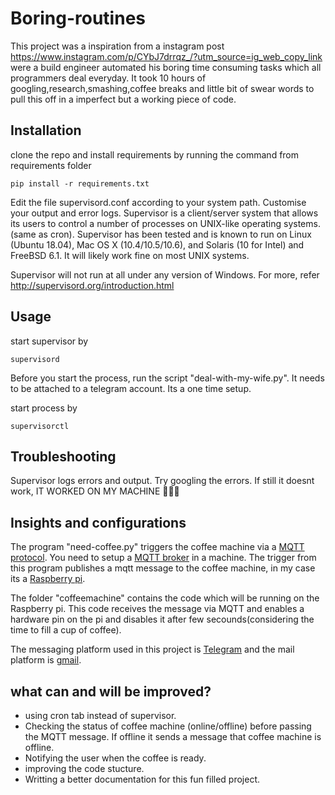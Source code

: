# Boring-routines
 This project was a inspiration from a instagram post https://www.instagram.com/p/CYbJ7drrqz_/?utm_source=ig_web_copy_link were a build engineer automated his boring time consuming tasks which all programmers deal everyday. It took 10 hours of googling,research,smashing,coffee breaks and little bit of swear words to pull this off in a imperfect but a working piece of code.
 
 
 ## Installation
 
 clone the repo and install requirements by running the command from requirements folder
 
 ``pip install -r requirements.txt``
 
 Edit the file supervisord.conf according to your system path. Customise your output and error logs. Supervisor is a client/server system that allows its users to control a number of processes on UNIX-like operating systems.(same as cron). Supervisor has been tested and is known to run on Linux (Ubuntu 18.04), Mac OS X (10.4/10.5/10.6), and Solaris (10 for Intel) and FreeBSD 6.1. It will likely work fine on most UNIX systems.

Supervisor will not run at all under any version of Windows.
For more, refer http://supervisord.org/introduction.html
 
 ## Usage
 start supervisor by
 
``supervisord``

Before you start the process, run the script "deal-with-my-wife.py". It needs to be attached to a telegram account. Its a one time setup.

 start process by
 
``supervisorctl``

 ## Troubleshooting
 
Supervisor logs errors and output. Try googling the errors. If still it doesnt work, IT WORKED ON MY MACHINE 🤷🏾‍♂️

## Insights and configurations

The program "need-coffee.py" triggers the coffee machine via a [MQTT protocol](https://mqtt.org/). You need to setup a [MQTT broker](https://mosquitto.org/) in a machine. The trigger from this program publishes a mqtt message to the coffee machine, in my case its a [Raspberry pi](https://www.raspberrypi.org/).

The folder "coffeemachine" contains the code which will be running on the Raspberry pi. This code receives the message via MQTT and enables a hardware pin on the pi and disables it after few secounds(considering the time to fill a cup of coffee).

The messaging platform used in this project is [Telegram](https://telegram.org/) and the mail platform is [gmail](https://mail.google.com/).

## what can and will be improved?

* using cron tab instead of supervisor.
* Checking the status of coffee machine (online/offline) before passing the MQTT message. If offline it sends a message that coffee machine is offline.
* Notifying the user when the coffee is ready.
* improving the code stucture.
* Writting a better documentation for this fun filled project.
